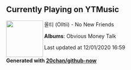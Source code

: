 ## Currently Playing on YTMusic

[<img align="left" width="100" src="https://lh3.googleusercontent.com/PaH88LJS6yCfgiv9LvfYoybpIEc03ryzxbCf4bj64LuSTt2I4E2awQ0hCFgkdzCmSSAYEmTCFqL5-sGiTw">](https://music.youtube.com/channel/UCPJE3mXvKJlwVxA-asfU6FA)

올티 (Olltii) - No New Friends

**Albums**: Obvious Money Talk

Last updated at 12/01/2020 16:59

#### Generated with [20chan/github-now](https://github.com/20chan/github-now)
